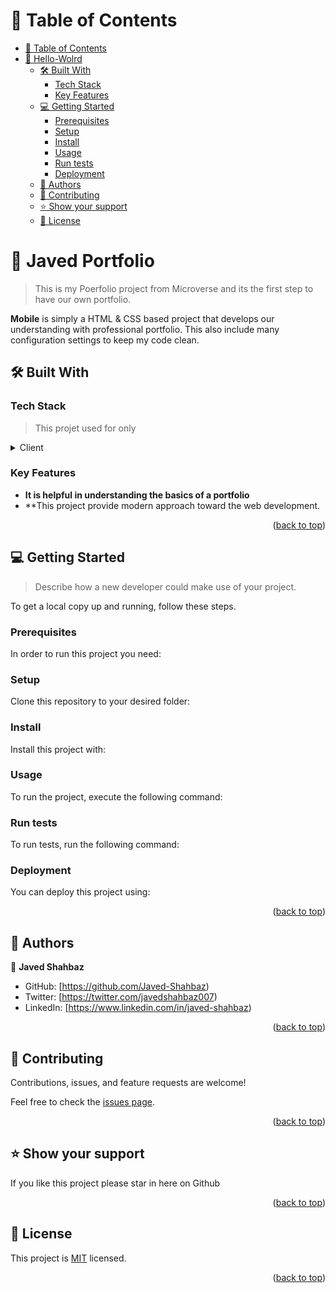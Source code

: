 <a name="readme-top"></a>

<!--
HOW TO USE:
This is an example of how you may give instructions on setting up your project locally.

Modify this file to match your project and remove sections that don't apply.

REQUIRED SECTIONS:
- Table of Contents
- About the Project
  - Built With
  - Live Demo
- Getting Started
- Authors
- Future Features
- Contributing
- Show your support
- Acknowledgements
- License

After you're finished please remove all the comments and instructions!
-->

<!-- TABLE OF CONTENTS -->

# 📗 Table of Contents

- [📗 Table of Contents](#-table-of-contents)
- [📖 Hello-Wolrd ](#-hello-wolrd-)
  - [🛠 Built With ](#-built-with-)
    - [Tech Stack ](#tech-stack-)
    - [Key Features ](#key-features-)
  - [💻 Getting Started ](#-getting-started-)
    - [Prerequisites](#prerequisites)
    - [Setup](#setup)
    - [Install](#install)
    - [Usage](#usage)
    - [Run tests](#run-tests)
    - [Deployment](#deployment)
  - [👥 Authors ](#-authors-)
  - [🤝 Contributing ](#-contributing-)
  - [⭐️ Show your support ](#️-show-your-support-)
  - [📝 License ](#-license-)

<!-- PROJECT DESCRIPTION -->

# 📖 Javed Portfolio <a name="about-project"></a>

> This is my Poerfolio project from Microverse and its the first step to have our own portfolio.

**Mobile** is simply a HTML & CSS based project that develops our understanding with professional portfolio. This also include many configuration
settings to keep my code clean.

## 🛠 Built With <a name="built-with"></a>

### Tech Stack <a name="tech-stack"></a>

> This projet used for only

<details>
  <summary>Client</summary>
  <ul>
    <li><a href="https://developer.mozilla.org/es/docs/Web/HTML">HTML</a></li>
  </ul>
  <ul>
    <li><a href="https://developer.mozilla.org/es/docs/Web/CSS">CSS</a></li>
  </ul>
</details>
<!-- Features -->

### Key Features <a name="key-features"></a>

-   **It is helpful in understanding the basics of a portfolio**
-   **This project provide modern approach toward the web development.

<p align="right">(<a href="#readme-top">back to top</a>)</p>

<!-- GETTING STARTED -->

## 💻 Getting Started <a name="getting-started"></a>

> Describe how a new developer could make use of your project.

To get a local copy up and running, follow these steps.

### Prerequisites

In order to run this project you need:

<!-- Example command: ```sh 
 gem install rails
```
 -->

### Setup

Clone this repository to your desired folder:

<!--
Example commands:

```sh
  cd portfolio-folder
  git clone git@github.com:myaccount/my-project.git
```
--->

### Install

Install this project with:

<!--
Example command:

```sh
  cd Hello-project
  gem install
```
--->

### Usage

To run the project, execute the following command:

<!--
Example command:

```sh
  rails server
```
--->

### Run tests

To run tests, run the following command:

<!--
Example command:

```sh
  bin/rails test test/models/article_test.rb
```
--->

### Deployment

You can deploy this project using:

<!--
Example:

```sh

```
 -->

<p align="right">(<a href="#readme-top">back to top</a>)</p>

<!-- AUTHORS -->

## 👥 Authors <a name="authors"></a>

👤 **Javed Shahbaz**

-   GitHub: [https://github.com/Javed-Shahbaz)
-   Twitter: [https://twitter.com/javedshahbaz007)
-   LinkedIn: [https://www.linkedin.com/in/javed-shahbaz)

<p align="right">(<a href="#readme-top">back to top</a>)</p>

<!-- CONTRIBUTING -->

## 🤝 Contributing <a name="contributing"></a>

Contributions, issues, and feature requests are welcome!

Feel free to check the [issues page](../../issues/).

<p align="right">(<a href="#readme-top">back to top</a>)</p>

<!-- SUPPORT -->

## ⭐️ Show your support <a name="support"></a>

If you like this project please star in here on Github

<p align="right">(<a href="#readme-top">back to top</a>)</p>

<!-- LICENSE -->

## 📝 License <a name="license"></a>

This project is [MIT](./LICENSE) licensed.

<p align="right">(<a href="#readme-top">back to top</a>)</p>
